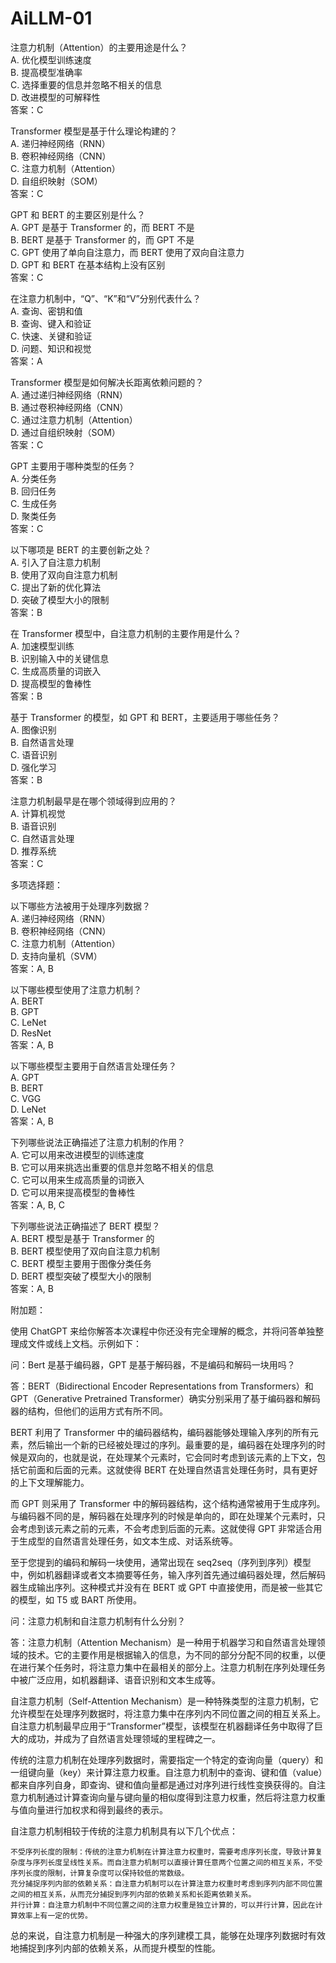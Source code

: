 # AiLLM-01

注意力机制（Attention）的主要用途是什么？  
A. 优化模型训练速度  
B. 提高模型准确率  
C. 选择重要的信息并忽略不相关的信息  
D. 改进模型的可解释性  
答案：C  

Transformer 模型是基于什么理论构建的？  
A. 递归神经网络（RNN）  
B. 卷积神经网络（CNN）  
C. 注意力机制（Attention）  
D. 自组织映射（SOM）  
答案：C  

GPT 和 BERT 的主要区别是什么？  
A. GPT 是基于 Transformer 的，而 BERT 不是  
B. BERT 是基于 Transformer 的，而 GPT 不是  
C. GPT 使用了单向自注意力，而 BERT 使用了双向自注意力  
D. GPT 和 BERT 在基本结构上没有区别  
答案：C  

在注意力机制中，“Q”、“K”和“V”分别代表什么？  
A. 查询、密钥和值  
B. 查询、键入和验证  
C. 快速、关键和验证  
D. 问题、知识和视觉  
答案：A  

Transformer 模型是如何解决长距离依赖问题的？  
A. 通过递归神经网络（RNN）  
B. 通过卷积神经网络（CNN）  
C. 通过注意力机制（Attention）  
D. 通过自组织映射（SOM）  
答案：C  

GPT 主要用于哪种类型的任务？  
A. 分类任务  
B. 回归任务  
C. 生成任务  
D. 聚类任务  
答案：C  

以下哪项是 BERT 的主要创新之处？  
A. 引入了自注意力机制  
B. 使用了双向自注意力机制  
C. 提出了新的优化算法  
D. 突破了模型大小的限制  
答案：B  

在 Transformer 模型中，自注意力机制的主要作用是什么？  
A. 加速模型训练  
B. 识别输入中的关键信息  
C. 生成高质量的词嵌入  
D. 提高模型的鲁棒性  
答案：B  

基于 Transformer 的模型，如 GPT 和 BERT，主要适用于哪些任务？  
A. 图像识别  
B. 自然语言处理  
C. 语音识别  
D. 强化学习  
答案：B  

注意力机制最早是在哪个领域得到应用的？  
A. 计算机视觉  
B. 语音识别  
C. 自然语言处理  
D. 推荐系统  
答案：C  

多项选择题：  

以下哪些方法被用于处理序列数据？  
A. 递归神经网络（RNN）  
B. 卷积神经网络（CNN）  
C. 注意力机制（Attention）  
D. 支持向量机（SVM）  
答案：A, B  

以下哪些模型使用了注意力机制？  
A. BERT  
B. GPT  
C. LeNet  
D. ResNet  
答案：A, B  

以下哪些模型主要用于自然语言处理任务？  
A. GPT  
B. BERT  
C. VGG  
D. LeNet  
答案：A, B  

下列哪些说法正确描述了注意力机制的作用？  
A. 它可以用来改进模型的训练速度  
B. 它可以用来挑选出重要的信息并忽略不相关的信息  
C. 它可以用来生成高质量的词嵌入  
D. 它可以用来提高模型的鲁棒性  
答案：A, B, C  

下列哪些说法正确描述了 BERT 模型？  
A. BERT 模型是基于 Transformer 的  
B. BERT 模型使用了双向自注意力机制  
C. BERT 模型主要用于图像分类任务  
D. BERT 模型突破了模型大小的限制  
答案：A, B  

附加题：  

使用 ChatGPT 来给你解答本次课程中你还没有完全理解的概念，并将问答单独整理成文件或线上文档。示例如下：  

问：Bert 是基于编码器，GPT 是基于解码器，不是编码和解码一块用吗？  

答：BERT（Bidirectional Encoder Representations from Transformers）和 GPT（Generative Pretrained Transformer）确实分别采用了基于编码器和解码器的结构，但他们的运用方式有所不同。

BERT 利用了 Transformer 中的编码器结构，编码器能够处理输入序列的所有元素，然后输出一个新的已经被处理过的序列。最重要的是，编码器在处理序列的时候是双向的，也就是说，在处理某个元素时，它会同时考虑到该元素的上下文，包括它前面和后面的元素。这就使得 BERT 在处理自然语言处理任务时，具有更好的上下文理解能力。

而 GPT 则采用了 Transformer 中的解码器结构，这个结构通常被用于生成序列。与编码器不同的是，解码器在处理序列的时候是单向的，即在处理某个元素时，只会考虑到该元素之前的元素，不会考虑到后面的元素。这就使得 GPT 非常适合用于生成型的自然语言处理任务，如文本生成、对话系统等。

至于您提到的编码和解码一块使用，通常出现在 seq2seq（序列到序列）模型中，例如机器翻译或者文本摘要等任务，输入序列首先通过编码器处理，然后解码器生成输出序列。这种模式并没有在 BERT 或 GPT 中直接使用，而是被一些其它的模型，如 T5 或 BART 所使用。

问：注意力机制和自注意力机制有什么分别？  

答：注意力机制（Attention Mechanism）是一种用于机器学习和自然语言处理领域的技术。它的主要作用是根据输入的信息，为不同的部分分配不同的权重，以便在进行某个任务时，将注意力集中在最相关的部分上。注意力机制在序列处理任务中被广泛应用，如机器翻译、语音识别和文本生成等。

自注意力机制（Self-Attention Mechanism）是一种特殊类型的注意力机制，它允许模型在处理序列数据时，将注意力集中在序列内不同位置之间的相互关系上。自注意力机制最早应用于“Transformer”模型，该模型在机器翻译任务中取得了巨大的成功，并成为了自然语言处理领域的里程碑之一。

传统的注意力机制在处理序列数据时，需要指定一个特定的查询向量（query）和一组键向量（key）来计算注意力权重。自注意力机制中的查询、键和值（value）都来自序列自身，即查询、键和值向量都是通过对序列进行线性变换获得的。自注意力机制通过计算查询向量与键向量的相似度得到注意力权重，然后将注意力权重与值向量进行加权求和得到最终的表示。

自注意力机制相较于传统的注意力机制具有以下几个优点：

    不受序列长度的限制：传统的注意力机制在计算注意力权重时，需要考虑序列长度，导致计算复杂度与序列长度呈线性关系。而自注意力机制可以直接计算任意两个位置之间的相互关系，不受序列长度的限制，计算复杂度可以保持较低的常数级。
    充分捕捉序列内部的依赖关系：自注意力机制可以在计算注意力权重时考虑到序列内部不同位置之间的相互关系，从而充分捕捉到序列内部的依赖关系和长距离依赖关系。
    并行计算：自注意力机制中不同位置之间的注意力权重是独立计算的，可以并行计算，因此在计算效率上有一定的优势。

总的来说，自注意力机制是一种强大的序列建模工具，能够在处理序列数据时有效地捕捉到序列内部的依赖关系，从而提升模型的性能。
